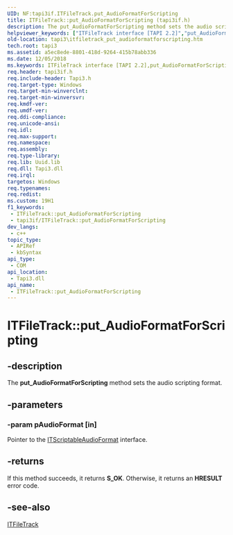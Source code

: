 ```yaml
---
UID: NF:tapi3if.ITFileTrack.put_AudioFormatForScripting
title: ITFileTrack::put_AudioFormatForScripting (tapi3if.h)
description: The put_AudioFormatForScripting method sets the audio scripting format.
helpviewer_keywords: ["ITFileTrack interface [TAPI 2.2]","put_AudioFormatForScripting method","ITFileTrack.put_AudioFormatForScripting","ITFileTrack::put_AudioFormatForScripting","_tapi3_itfiletrack_put_audioformatforscripting","put_AudioFormatForScripting","put_AudioFormatForScripting method [TAPI 2.2]","put_AudioFormatForScripting method [TAPI 2.2]","ITFileTrack interface","tapi3.itfiletrack_put_audioformatforscripting","tapi3if/ITFileTrack::put_AudioFormatForScripting"]
old-location: tapi3\itfiletrack_put_audioformatforscripting.htm
tech.root: tapi3
ms.assetid: a5ec8ede-8801-418d-9264-415b78abb336
ms.date: 12/05/2018
ms.keywords: ITFileTrack interface [TAPI 2.2],put_AudioFormatForScripting method, ITFileTrack.put_AudioFormatForScripting, ITFileTrack::put_AudioFormatForScripting, _tapi3_itfiletrack_put_audioformatforscripting, put_AudioFormatForScripting, put_AudioFormatForScripting method [TAPI 2.2], put_AudioFormatForScripting method [TAPI 2.2],ITFileTrack interface, tapi3.itfiletrack_put_audioformatforscripting, tapi3if/ITFileTrack::put_AudioFormatForScripting
req.header: tapi3if.h
req.include-header: Tapi3.h
req.target-type: Windows
req.target-min-winverclnt: 
req.target-min-winversvr: 
req.kmdf-ver: 
req.umdf-ver: 
req.ddi-compliance: 
req.unicode-ansi: 
req.idl: 
req.max-support: 
req.namespace: 
req.assembly: 
req.type-library: 
req.lib: Uuid.lib
req.dll: Tapi3.dll
req.irql: 
targetos: Windows
req.typenames: 
req.redist: 
ms.custom: 19H1
f1_keywords:
 - ITFileTrack::put_AudioFormatForScripting
 - tapi3if/ITFileTrack::put_AudioFormatForScripting
dev_langs:
 - c++
topic_type:
 - APIRef
 - kbSyntax
api_type:
 - COM
api_location:
 - Tapi3.dll
api_name:
 - ITFileTrack::put_AudioFormatForScripting
---
```


# ITFileTrack::put_AudioFormatForScripting


## -description

The 
<b>put_AudioFormatForScripting</b> method sets the audio scripting format.

## -parameters

### -param pAudioFormat [in]

Pointer to the 
<a href="/windows/desktop/api/tapi3if/nn-tapi3if-itscriptableaudioformat">ITScriptableAudioFormat</a> interface.

## -returns

If this method succeeds, it returns <b xmlns:loc="http://microsoft.com/wdcml/l10n">S_OK</b>. Otherwise, it returns an <b xmlns:loc="http://microsoft.com/wdcml/l10n">HRESULT</b> error code.

## -see-also

<a href="/windows/desktop/api/tapi3if/nn-tapi3if-itfiletrack">ITFileTrack</a>

